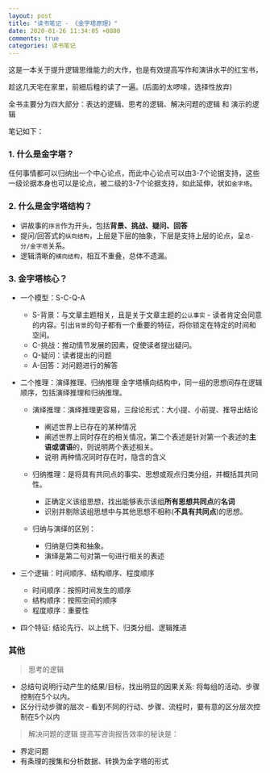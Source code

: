 ```yaml
---
layout: post
title: "读书笔记 - 《金字塔原理》"
date: 2020-01-26 11:34:05 +0800
comments: true
categories: 读书笔记
---
```


这是一本关于提升逻辑思维能力的大作，也是有效提高写作和演讲水平的红宝书，

趁这几天宅在家里，前细后粗的读了一遍。(后面的太啰嗦，选择性放弃)


<!--More-->

全书主要分为四大部分：表达的逻辑、思考的逻辑、解决问题的逻辑 和 演示的逻辑

笔记如下：

### 1. 什么是金字塔？

任何事情都可以归纳出一个中心论点，而此中心论点可以由3-7个论据支持，这些一级论据本身也可以是论点，被二级的3-7个论据支持，如此延伸，状如```金字塔```。

### 2. 什么是金字塔结构？

* 讲故事的```序言```作为开头，包括**背景、挑战、疑问、回答**
* 提问/回答式的```纵向结构```，上层是下层的抽象，下层是支持上层的论点，呈```总-分/金字塔```关系。
* 逻辑清晰的```横向结构```，相互不重叠，总体不遗漏。


### 3. 金字塔核心？

* 一个模型：S-C-Q-A
    * S-背景：与文章主题相关，且是关于文章主题的```公认事实``` - 读者肯定会同意的内容。引出```背景```的句子都有一个重要的特征，将你锁定在特定的时间和空间。
    * C-挑战：推动情节发展的因素，促使读者提出疑问。
    * Q-疑问：读者提出的问题
    * A-回答：对问题进行的解答

* 二个推理：演绎推理、归纳推理
    金字塔横向结构中，同一组的思想间存在逻辑顺序，包括演绎推理和归纳推理。
    * 演绎推理：演绎推理更容易，三段论形式：大小提、小前提、推导出结论

        * 阐述世界上已存在的某种情况
        * 阐述世界上同时存在的相关情况，第二个表述是针对第一个表述的**主语或谓语**的，则说明两个表述相关。
        * 说明 两种情况同时存在时，隐含的含义

    * 归纳推理：是将具有共同点的事实、思想或观点归类分组，并概括其共同性。
        * 正确定义该组思想，找出能够表示该组**所有思想共同点**的**名词**
        * 识别并剔除该组思想中与其他思想不相称(**不具有共同点**)的思想。

    * 归纳与演绎的区别：
        * 归纳是归类和抽象。
        * 演绎是第二句对第一句进行相关的表述    

* 三个逻辑：时间顺序、结构顺序、程度顺序

    * 时间顺序：按照时间发生的顺序
    * 结构顺序：按照空间的顺序
    * 程度顺序：重要性

* 四个特征: 结论先行、以上统下、归类分组、逻辑推进

### 其他

> 思考的逻辑
* 总结句说明行动产生的结果/目标，找出明显的因果关系: 将每组的活动、步骤控制在5个以内。
* 区分行动步骤的层次 - 看到不同的行动、步骤、流程时，要有意的区分层次控制在5个以内

> 解决问题的逻辑
> 提高写咨询报告效率的秘诀是：
* 界定问题
* 有条理的搜集和分析数据、转换为金字塔的形式




